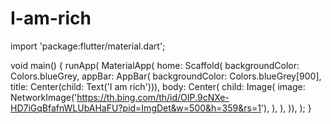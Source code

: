 # I-am-rich



import 'package:flutter/material.dart';

void main() {
  runApp(
    MaterialApp(
        home: Scaffold(
          backgroundColor: Colors.blueGrey,
      appBar: AppBar(
          backgroundColor: Colors.blueGrey[900],
          title: Center(child: Text('I am rich'))),
          body: Center(
            child: Image(
              image: NetworkImage('https://th.bing.com/th/id/OIP.9cNXe-HD7iGqBfafnWLUbAHaFU?pid=ImgDet&w=500&h=359&rs=1'),
            ),
          ),
    )),
  );
}
